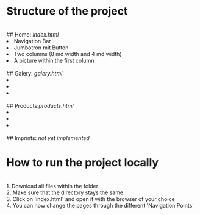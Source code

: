# Structure of the project
<br>
## Home: <i>index.html</i>
<li>Navigation Bar</li>
<li>Jumbotron mit Button</li>
<li>Two columns (8 md width and 4 md width)</li>
<li>A picture within the first column</li><br>
## Galery: <i>galery.html</i>
<li></li>
<li></li>
<li></li><br>
## Products:<i>products.html</i>
<li></li>
<li></li>
<li></li><br>
## Imprints: <i>not yet implemented</i>

# How to run the project locally
<br>
1. Download all files within the folder<br>
2. Make sure that the directory stays the same<br>
3. Click on 'index.html' and open it with the browser of your choice<br>
4. You can now change the pages through the different 'Navigation Points'<br>
